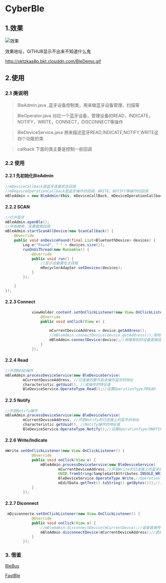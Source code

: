 # CyberBle

## 1.效果



![效果](http://oktzkaa8p.bkt.clouddn.com/BleDemo.gif)

效果地址，GITHUB显示不出来不知道什么鬼

http://oktzkaa8p.bkt.clouddn.com/BleDemo.gif 



## 2.使用

### 2.1 类说明

> BleAdmin.java ,蓝牙设备控制类，用来做蓝牙设备管理，扫描等

> BleOperator.java 对应一个蓝牙设备，管理设备的READ，INDICATE，NOTIFY，WRITE，CONNECT，DISCONNECT等操作

> BleDeviceService.java 用来描述蓝牙READ,INDICATE,NOTIFY,WRITE这四个功能的类

> callback 下面的类主要是控制一些回调

### 2.2 使用

#### 2.2.1 先初始化BleAdmin

```java
//mDeviceCallBack是蓝牙连接状态回调
//mDegviceOperationCallback是蓝牙操作的回调，WRITE，NOTIFY等操作的回调
mBleAdmin = new BleAdmin(this, mDeviceCallBack, mDeviceOperationCallback);
```



#### 2.2.2 SCAN

```Java
//打开蓝牙
mBleAdmin.openBle();
//开始搜索，设置搜索回调
mBleAdmin.startScanAllDevice(new ScanCallback() {
    @Override
    public void onDeviceFound(final List<BluetoothDevice> devices) {
        Log.e("Found", " " + devices.size());
        runOnUiThread(new Runnable() {
            @Override
            public void run() {
                //显示设备要在主线程
                mRecyclerAdapter.setDevices(devices);
            }
        });

    }
});
```



#### 2.2.3 Connect

```java
            viewHolder.content.setOnClickListener(new View.OnClickListener() {
                @Override
                public void onClick(View v) {
                  
                    mCurrentDeviceAddress = device.getAddress();
                    //mBleAdmin.connectDevice(device.getAddress());用地址直接连接
                    mBleAdmin.connectDevice(device);//用搜索到的设备直接连接, 推荐
                }
            });
```





#### 2.2.4 Read

```java
//开启READ操作
mBleAdmin.processDeviceService(new BleDeviceService(
        mCurrentDeviceAddress, //已连接的要开启读操作蓝牙的地址
        characteristic.getUuid(), //读操作的特征值
        BleDeviceService.OperateType.Read));//设置OperationType为READ

```



#### 2.2.5 Notify

```java
//开启Notify操作
mBleAdmin.processDeviceService(new BleDeviceService(
		mCurrentDeviceAddress, //开启Notify的已连接上的蓝牙的地址
		characteristic.getUuid(), //Notify操作的特征值
		BleDeviceService.OperateType.Notify));//设置OperationType为NOTIFY
```



#### 2.2.6 Write/Indicate

```java
mWrite.setOnClickListener(new View.OnClickListener() {
            @Override
            public void onClick(View v) {
                mBleAdmin.processDeviceService(new BleDeviceService(
                        mCurrentDeviceAddress,//开启Write的已连接上的蓝牙的地址
                        UUID.fromString(SampleGattAttributes.INSOLE_WRITE),//Write的UUID特征值
                        BleDeviceService.OperateType.Write,//OperationType
                        mEditData.getText().toString().getBytes()));//要写入的byte[]值
            }
        });
```



#### 2.2.7 Diconnect

```Java
 mDisconnecte.setOnClickListener(new View.OnClickListener() {
            @Override
            public void onClick(View v) {
              	//mBleAdmin.disconnectDevice(mCurrentDevce);//或者直接传入设备
                mBleAdmin.disconnectDevice(mCurrentDeviceAddress);//直接传入已连接上的蓝牙设备地址
            }
        });
```







### 3. 借鉴

[BleBus](https://github.com/backav/android-ble-bus)

[FastBle](https://github.com/Jasonchenlijian/FastBle)

